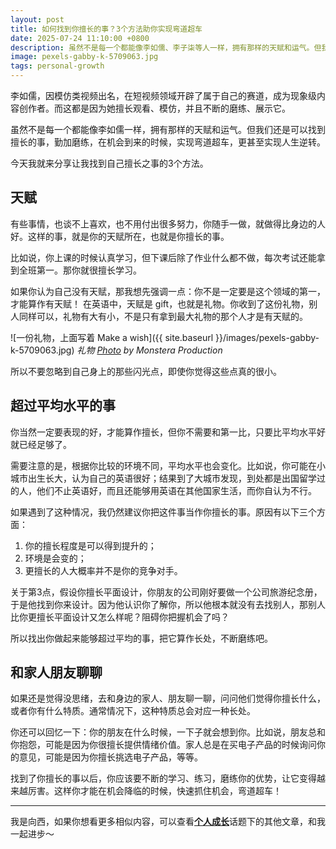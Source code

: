 ```yaml
---
layout: post
title: 如何找到你擅长的事？3个方法助你实现弯道超车
date: 2025-07-24 11:10:00 +0800
description: 虽然不是每一个都能像李如儒、李子柒等人一样，拥有那样的天赋和运气。但我们还是可以找到擅长的事，勤加磨练，在机会到来的时候，实现弯道超车，更甚至实现人生逆转。本文分享让我找到自己擅长之事的3个方法。
image: pexels-gabby-k-5709063.jpg
tags: personal-growth
---
```


李如儒，因模仿类视频出名，在短视频领域开辟了属于自己的赛道，成为现象级内容创作者。而这都是因为她擅长观看、模仿，并且不断的磨练、展示它。

虽然不是每一个都能像李如儒一样，拥有那样的天赋和运气。但我们还是可以找到擅长的事，勤加磨练，在机会到来的时候，实现弯道超车，更甚至实现人生逆转。

今天我就来分享让我找到自己擅长之事的3个方法。

## 天赋

有些事情，也谈不上喜欢，也不用付出很多努力，你随手一做，就做得比身边的人好。这样的事，就是你的天赋所在，也就是你擅长的事。

比如说，你上课的时候认真学习，但下课后除了作业什么都不做，每次考试还能拿到全班第一。那你就很擅长学习。

如果你认为自己没有天赋，那我想先强调一点：你不是一定要是这个领域的第一，才能算作有天赋！
在英语中，天赋是 gift，也就是礼物。你收到了这份礼物，别人同样可以，礼物有大有小，不是只有拿到最大礼物的那个人才是有天赋的。

![一份礼物，上面写着 Make a wish]({{ site.baseurl }}/images/pexels-gabby-k-5709063.jpg)
*礼物 <a href="https://www.pexels.com/photo/wrapped-new-year-present-box-placed-among-coniferous-branches-5709063/">Photo</a> by Monstera Production*

所以不要忽略到自己身上的那些闪光点，即使你觉得这些点真的很小。

## 超过平均水平的事

你当然一定要表现的好，才能算作擅长，但你不需要和第一比，只要比平均水平好就已经足够了。

需要注意的是，根据你比较的环境不同，平均水平也会变化。比如说，你可能在小城市出生长大，认为自己的英语很好；结果到了大城市发现，到处都是出国留学过的人，他们不止英语好，而且还能够用英语在其他国家生活，而你自认为不行。

如果遇到了这种情况，我仍然建议你把这件事当作你擅长的事。原因有以下三个方面：
1. 你的擅长程度是可以得到提升的；
1. 环境是会变的；
1. 更擅长的人大概率并不是你的竞争对手。

关于第3点，假设你擅长平面设计，你朋友的公司刚好要做一个公司旅游纪念册，于是他找到你来设计。因为他认识你了解你，所以他根本就没有去找别人，那别人比你更擅长平面设计又怎么样呢？阻碍你把握机会了吗？

所以找出你做起来能够超过平均的事，把它算作长处，不断磨练吧。

## 和家人朋友聊聊

如果还是觉得没思绪，去和身边的家人、朋友聊一聊，问问他们觉得你擅长什么，或者你有什么特质。通常情况下，这种特质总会对应一种长处。

你还可以回忆一下：你的朋友在什么时候，一下子就会想到你。比如说，朋友总和你抱怨，可能是因为你很擅长提供情绪价值。家人总是在买电子产品的时候询问你的意见，可能是因为你擅长挑选电子产品，等等。

找到了你擅长的事以后，你应该要不断的学习、练习，磨练你的优势，让它变得越来越厉害。这样你才能在机会降临的时候，快速抓住机会，弯道超车！

---

我是向西，如果你想看更多相似内容，可以查看<a href="/tag/personal-growth?utm_source=blog&utm_medium=post&utm_campaign=read_more">**个人成长**</a>话题下的其他文章，和我一起进步～ 
